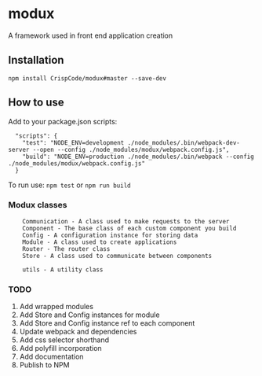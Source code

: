 # modux
A framework used in front end application creation

## Installation

```
npm install CrispCode/modux#master --save-dev
```

## How to use

Add to your package.json scripts:
```
  "scripts": {
    "test": "NODE_ENV=development ./node_modules/.bin/webpack-dev-server --open --config ./node_modules/modux/webpack.config.js",
    "build": "NODE_ENV=production ./node_modules/.bin/webpack --config ./node_modules/modux/webpack.config.js"
  }
```

To run use: `npm test` or `npm run build`

### Modux classes

```
    Communication - A class used to make requests to the server
    Component - The base class of each custom component you build
    Config - A configuration instance for storing data
    Module - A class used to create applications
    Router - The router class
    Store - A class used to communicate between components
    
    utils - A utility class
```

### TODO

1. Add wrapped modules
2. Add Store and Config instances for module
3. Add Store and Config instance ref to each component
4. Update webpack and dependencies
5. Add css selector shorthand
6. Add polyfill incorporation
7. Add documentation
8. Publish to NPM